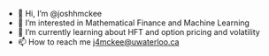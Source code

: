 - 👋 Hi, I’m @joshhmckee
- 👀 I’m interested in Mathematical Finance and Machine Learning 
- 🌱 I’m currently learning about HFT and option pricing and volatility
- 📫 How to reach me j4mckee@uwaterloo.ca

<!---
joshhmckee/joshhmckee is a ✨ special ✨ repository because its `README.md` (this file) appears on your GitHub profile.
You can click the Preview link to take a look at your changes.
--->
